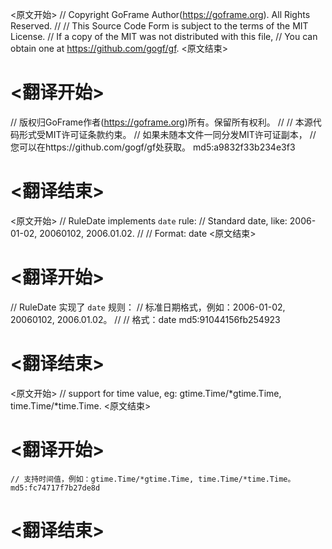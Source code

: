 
<原文开始>
// Copyright GoFrame Author(https://goframe.org). All Rights Reserved.
//
// This Source Code Form is subject to the terms of the MIT License.
// If a copy of the MIT was not distributed with this file,
// You can obtain one at https://github.com/gogf/gf.
<原文结束>

# <翻译开始>
// 版权归GoFrame作者(https://goframe.org)所有。保留所有权利。
//
// 本源代码形式受MIT许可证条款约束。
// 如果未随本文件一同分发MIT许可证副本，
// 您可以在https://github.com/gogf/gf处获取。 md5:a9832f33b234e3f3
# <翻译结束>


<原文开始>
// RuleDate implements `date` rule:
// Standard date, like: 2006-01-02, 20060102, 2006.01.02.
//
// Format: date
<原文结束>

# <翻译开始>
// RuleDate 实现了 `date` 规则：
// 标准日期格式，例如：2006-01-02, 20060102, 2006.01.02。
//
// 格式：date md5:91044156fb254923
# <翻译结束>


<原文开始>
// support for time value, eg: gtime.Time/*gtime.Time, time.Time/*time.Time.
<原文结束>

# <翻译开始>
	// 支持时间值，例如：gtime.Time/*gtime.Time, time.Time/*time.Time。 md5:fc74717f7b27de8d
# <翻译结束>

